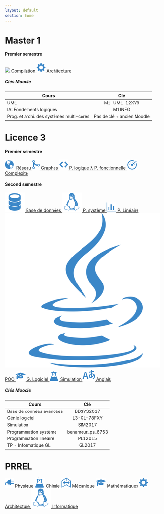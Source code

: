 ```yaml
---
layout: default
section: home
---
```


# Master 1

#### Premier semestre

<div class="grid">
  <a href="m1/s1/compilation/">
    <img src="icons/compilation.svg">
    Compilation
  </a>

  <a href="m1/s1/architecture">
    <img src="icons/archi.svg">
    Architecture
  </a>

  <div class="clearer"></div>
</div>

##### Clés Moodle

| Cours                                     | Clé                        |
|-------------------------------------------|:--------------------------:|
| UML                                       | M1-UML-12XY8               |
| IA: Fondements logiques                   | M1INFO                     |
| Prog. et archi. des systèmes multi-cores  | Pas de clé + ancien Moodle |


# Licence 3

#### Premier semestre

<div class="grid">
  <a href="l3/s1/reseau">
    <img src="icons/reseau.svg">
    Réseau
  </a>

  <a href="l3/s1/graphes">
    <img src="icons/graph.svg">
    Graphes
  </a>

  <a href="l3/s1/logique">
    <img src="icons/logique.svg">
    P. logique
  </a>

  <a href="l3/s1/fonctionnelle">
    <span class="icon">λ</span>
    P. fonctionnelle
  </a>

  <a href="l3/s1/complexite">
    <img src="icons/complexite.svg">
    Complexité
  </a>

  <div class="clearer"></div>
</div>


#### Second semestre

<div class="grid">
  <a href="l3/s2/bdd">
    <img src="icons/bdd.svg">
    Base de données
  </a>

  <a href="l3/s2/systeme">
    <img src="icons/linux.svg">
    P. système
  </a>

  <a href="l3/s2/lineaire">
    <img src="icons/lineaire.svg">
    P. Linéaire
  </a>

  <a href="l3/s2/poo">
    <img src="icons/poo.svg">
    POO
  </a>

  <a href="l3/s2/logiciel">
    <img src="icons/logiciel.svg">
    G. Logiciel
  </a>

  <a href="l3/s2/simulation">
    <img src="icons/simulation.svg">
    Simulation
  </a>

  <a href="l3/s2/anglais">
    <img src="icons/anglais.svg">
    Anglais
  </a>

  <div class="clearer"></div>
</div>


##### Clés Moodle

| Cours                    | Clé              |
|--------------------------|:----------------:|
| Base de données avancées | BDSYS2017        |
| Génie logiciel           | L3-GL-78FXY      |
| Simulation               | SIM2017          |
| Programmation système    | benameur_ps_6753 |
| Programmation linéaire   | PL12015          |
| TP - Informatique GL     | GL2017           |


# PRREL

<div class="grid">
  <a href="prrel/physique">
    <img src="icons/physique.svg">
    Physique
  </a>

  <a href="prrel/chimie/">
    <img src="icons/simulation.svg">
    Chimie
  </a>

  <a href="prrel/mecanique">
    <img src="icons/mecanique.svg">
    Mécanique
  </a>

  <a href="prrel/maths">
    <img src="icons/logiciel.svg">
    Mathématiques
  </a>

  <a href="prrel/informatique">
    <img src="icons/archi.svg">
    Architecture
  </a>

  <a href="prrel/informatique">
    <img src="icons/linux.svg">
    Informatique
  </a>

  <div class="clearer"></div>
</div>
